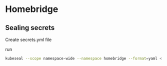 # Homebridge

## Sealing secrets

Create secrets.yml file

run 

```sh
kubeseal --scope namespace-wide --namespace homebridge --format=yaml < homebridge/secrets.yml > homebridge/sealed-secrets.yml
```
